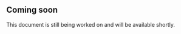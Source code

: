 <a name="coming-soon"></a>
## Coming soon

This document is still being worked on and will be available shortly.
